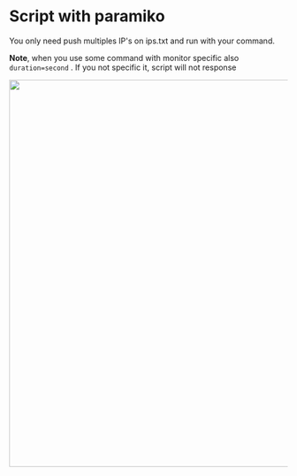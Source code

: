 # Script with paramiko
<p>You only need push multiples IP's on ips.txt and run with your command.</p>
<p><strong>Note</strong>, when you use some command with monitor specific also <code>duration=second</code> . If you not specific it, script will not response</p>
<p></p>
<img src="https://user-images.githubusercontent.com/112919267/200185044-5e7d916c-4803-4ce3-981f-5d329f588e92.png" align="center" width="700px" height="auto">

